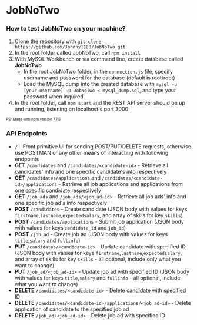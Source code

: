 # JobNoTwo
### How to test JobNoTwo on your machine?

1. Clone the repository with ```git clone https://github.com/Johnny1188/JobNoTwo.git```
2. In the root folder called JobNoTwo, call ```npm install```
3. With MySQL Workbench or via command line, create database called **JobNoTwo**
    - In the root JobNoTwo folder, in the ```connection.js``` file, specify username and password for the database (default is root/root)
    - Load the MySQL dump into the created database with ```mysql -u [your-username] -p JobNoTwo < mysql_dump.sql```, and type your password when inquired.
4. In the root folder, call ```npm start``` and the REST API server should be up and running, listening on localhost's port 3000 

<sub><sup>PS: Made with npm version 7.7.5</sub></sup>

### API Endpoints

- ```/``` - Front primitive UI for sending POST/PUT/DELETE requests, otherwise use POSTMAN or any other means of interacting with following endpoints
- **GET** ```/candidates``` and ```/candidates/<candidate-id>``` - Retrieve all candidates' info and one specific candidate's info respectively
- **GET** ```/candidates/applications``` and ```/candidates/<candidate-id>/applications``` - Retrieve all job applications and applications from one specific candidate respectively
- **GET** ```/job_ads``` and ```/job_ads/<job_ad-id>``` - Retrieve all job ads' info and one specific job ad's info respectively
- **POST** ```/candidates``` - Create candidate (JSON body with values for keys ```firstname```,```lastname```,```expectedsalary```, and array of skills for key ```skills```)
- **POST** ```/candidates/applications``` - Submit job application (JSON body with values for keys ```candidate_id``` and ```job_id```)
- **POST** ```/job_ad``` - Create job ad (JSON body with values for keys ```title```,```salary``` and ```fullinfo```)
- **PUT** ```/candidates/<candidate-id>``` - Update candidate with specified ID (JSON body with values for keys ```firstname```,```lastname```,```expectedsalary```, and array of skills for key ```skills``` - all optional, include only what you want to change)
- **PUT** ```/job_ad/<job_ad-id>``` - Update job ad with specified ID (JSON body with values for keys ```title```,```salary``` and ```fullinfo``` - all optional, include what you want to change)
- **DELETE** ```/candidates/<candidate-id>``` - Delete candidate with specified ID
- **DELETE** ```/candidates/<candidate-id>/applications/<job_ad-id>``` - Delete application of candidate to the specified job ad
- **DELETE** ```/job_ad/<job_ad-id>``` - Delete job ad with specified ID